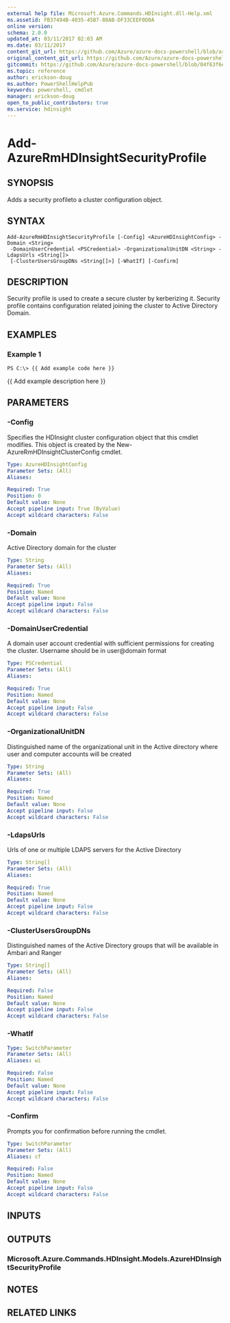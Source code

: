 ```yaml
---
external help file: Microsoft.Azure.Commands.HDInsight.dll-Help.xml
ms.assetid: FB37494B-4035-45B7-88AB-DF33CEEF0D0A
online version:
schema: 2.0.0
updated_at: 03/11/2017 02:03 AM
ms.date: 03/11/2017
content_git_url: https://github.com/Azure/azure-docs-powershell/blob/armsql/azureps-cmdlets-docs/ResourceManager/AzureRM.HDInsight/v2.7.0/Add-AzureRmHDInsightSecurityProfile.md
original_content_git_url: https://github.com/Azure/azure-docs-powershell/blob/armsql/azureps-cmdlets-docs/ResourceManager/AzureRM.HDInsight/v2.7.0/Add-AzureRmHDInsightSecurityProfile.md
gitcommit: https://github.com/Azure/azure-docs-powershell/blob/04f63f6e685743ace2c57eb157574e34e8610b1c
ms.topic: reference
author: erickson-doug
ms.author: PowerShellHelpPub
keywords: powershell, cmdlet
manager: erickson-doug
open_to_public_contributors: true
ms.service: hdinsight
---
```


# Add-AzureRmHDInsightSecurityProfile

## SYNOPSIS
Adds a security profileto a cluster configuration object.

## SYNTAX

```
Add-AzureRmHDInsightSecurityProfile [-Config] <AzureHDInsightConfig> -Domain <String>
 -DomainUserCredential <PSCredential> -OrganizationalUnitDN <String> -LdapsUrls <String[]>
 [-ClusterUsersGroupDNs <String[]>] [-WhatIf] [-Confirm]
```

## DESCRIPTION
Security profile is used to create a secure cluster by kerberizing it.
Security profile contains configuration related joining the cluster to Active Directory Domain.

## EXAMPLES

### Example 1
```
PS C:\> {{ Add example code here }}
```

{{ Add example description here }}

## PARAMETERS

### -Config
Specifies the HDInsight cluster configuration object that this cmdlet modifies.
This object is created by the New-AzureRmHDInsightClusterConfig cmdlet.

```yaml
Type: AzureHDInsightConfig
Parameter Sets: (All)
Aliases: 

Required: True
Position: 0
Default value: None
Accept pipeline input: True (ByValue)
Accept wildcard characters: False
```

### -Domain
Active Directory domain for the cluster

```yaml
Type: String
Parameter Sets: (All)
Aliases: 

Required: True
Position: Named
Default value: None
Accept pipeline input: False
Accept wildcard characters: False
```

### -DomainUserCredential
A domain user account credential with sufficient permissions for creating the cluster.
Username should be in user@domain format

```yaml
Type: PSCredential
Parameter Sets: (All)
Aliases: 

Required: True
Position: Named
Default value: None
Accept pipeline input: False
Accept wildcard characters: False
```

### -OrganizationalUnitDN
Distinguished name of the organizational unit in the Active directory where user and computer accounts will be created

```yaml
Type: String
Parameter Sets: (All)
Aliases: 

Required: True
Position: Named
Default value: None
Accept pipeline input: False
Accept wildcard characters: False
```

### -LdapsUrls
Urls of one or multiple LDAPS servers for the Active Directory

```yaml
Type: String[]
Parameter Sets: (All)
Aliases: 

Required: True
Position: Named
Default value: None
Accept pipeline input: False
Accept wildcard characters: False
```

### -ClusterUsersGroupDNs
Distinguished names of the Active Directory groups that will be available in Ambari and Ranger

```yaml
Type: String[]
Parameter Sets: (All)
Aliases: 

Required: False
Position: Named
Default value: None
Accept pipeline input: False
Accept wildcard characters: False
```

### -WhatIf


```yaml
Type: SwitchParameter
Parameter Sets: (All)
Aliases: wi

Required: False
Position: Named
Default value: None
Accept pipeline input: False
Accept wildcard characters: False
```

### -Confirm
Prompts you for confirmation before running the cmdlet.

```yaml
Type: SwitchParameter
Parameter Sets: (All)
Aliases: cf

Required: False
Position: Named
Default value: None
Accept pipeline input: False
Accept wildcard characters: False
```

## INPUTS

## OUTPUTS

### Microsoft.Azure.Commands.HDInsight.Models.AzureHDInsightSecurityProfile

## NOTES

## RELATED LINKS

